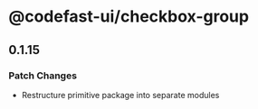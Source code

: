 # @codefast-ui/checkbox-group

## 0.1.15

### Patch Changes

- Restructure primitive package into separate modules
